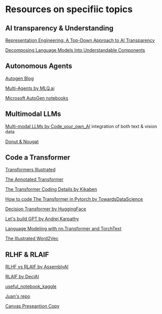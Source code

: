 # Resources on specifiic topics

## AI transparency & Understanding

[Representation Engineering:
A Top-Down Approach to AI Transparency](https://www.ai-transparency.org/)

[Decomposing Language Models Into Understandable Components](https://www.anthropic.com/index/decomposing-language-models-into-understandable-components)

## Autonomous Agents

[Autogen Blog](https://microsoft.github.io/autogen/blog/2023/11/20/AgentEval/)

[Multi-Agents by MLQ.ai](https://www.mlq.ai/building-ai-agents-autogen/)

[Microsoft AutoGen notebooks](https://microsoft.github.io/autogen/docs/Examples/AutoGen-AgentChat/?ref=mlq.ai)

## Multimodal LLMs

[Multi-modal LLMs by Code_your_own_AI](https://www.youtube.com/watch?v=pjxQVn9jeCs&t=867s&ab_channel=code_your_own_AI)
integration of both text & vision data

[Donut & Nougat](https://www.youtube.com/watch?v=_ib8IvZijm0&ab_channel=code_your_own_AI)

## Code a Transformer

[Transformers Illustrated](https://tamoghnasaha-22.medium.com/transformers-illustrated-5c9205a6c70f)

[The Annotated Transformer](https://nlp.seas.harvard.edu/2018/04/03/attention.html)

[The Transformer Coding Details by Kikaben](https://kikaben.com/transformers-coding-details/)

[How to code The Transformer in Pytorch by TowardsDataScience](https://towardsdatascience.com/how-to-code-the-transformer-in-pytorch-24db27c8f9ec)

[Decision Transformer by HuggingFace](https://huggingface.co/docs/transformers/model_doc/decision_transformer)

[Let's build GPT by Andrej Karpathy](https://www.youtube.com/watch?v=kCc8FmEb1nY&ab_channel=AndrejKarpathy)

[Language Modeling with nn.Transformer and TorchText](https://pytorch.org/tutorials/beginner/transformer_tutorial.html)

[The Illustrated Word2Vec](http://jalammar.github.io/illustrated-word2vec/)

## RLHF & RLAIF

[RLHF vs RLAIF by AssemblyAI](https://www.assemblyai.com/blog/rlhf-vs-rlaif-for-language-model-alignment/)

[RLAIF by DeciAI](https://cameronrwolfe.substack.com/p/rlaif-reinforcement-learning-from?nthPub=151)

[useful_notebook_kaggle](https://www.kaggle.com/code/paultimothymooney/fine-tune-flan-t5-with-ppo-deeplearning-ai)

[Juan's repo](https://github.com/jcolano/RLHF)

[Canvas Preseantion Copy](https://www.canva.com/design/DAFuQ_fXUwk/FlEYR7B-CWLAiKse7U6FXQ/edit)
